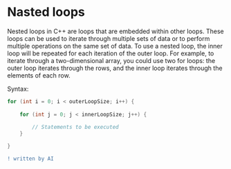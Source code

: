 # Nasted loops

Nested loops in C++ are loops that are embedded within other loops. These loops can be used to iterate through multiple sets of data or to perform multiple operations on the same set of data. To use a nested loop, the inner loop will be repeated for each iteration of the outer loop. For example, to iterate through a two-dimensional array, you could use two for loops: the outer loop iterates through the rows, and the inner loop iterates through the elements of each row.

Syntax:

```cpp
for (int i = 0; i < outerLoopSize; i++) {
	
	for (int j = 0; j < innerLoopSize; j++) {
		
		// Statements to be executed
	}

}
```

```diff
! written by AI
```